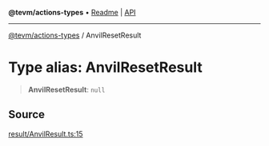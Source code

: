 **@tevm/actions-types** • [Readme](../README.md) \| [API](../globals.md)

***

[@tevm/actions-types](../README.md) / AnvilResetResult

# Type alias: AnvilResetResult

> **AnvilResetResult**: `null`

## Source

[result/AnvilResult.ts:15](https://github.com/evmts/tevm-monorepo/blob/main/packages/actions-types/src/result/AnvilResult.ts#L15)
